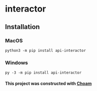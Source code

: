 # interactor

## Installation
### MacOS
```
python3 -m pip install api-interactor
```

### Windows
```
py -3 -m pip install api-interactor
```

#### This project was constructed with [Choam](https://github.com/cowboycodr/choam)